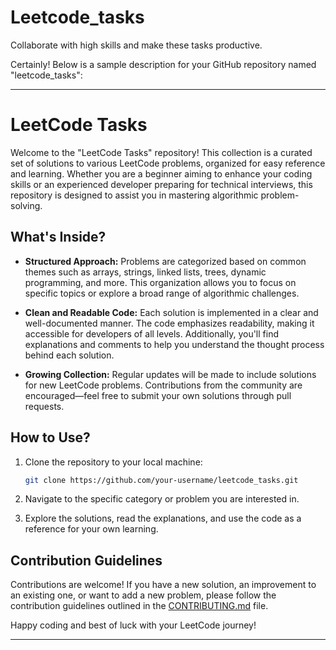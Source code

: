 # Leetcode_tasks
Collaborate with high skills and make these tasks productive.

Certainly! Below is a sample description for your GitHub repository named "leetcode_tasks":

--- 

# LeetCode Tasks

Welcome to the "LeetCode Tasks" repository! This collection is a curated set of solutions to various LeetCode problems, organized for easy reference and learning. Whether you are a beginner aiming to enhance your coding skills or an experienced developer preparing for technical interviews, this repository is designed to assist you in mastering algorithmic problem-solving.

## What's Inside?

- **Structured Approach:** Problems are categorized based on common themes such as arrays, strings, linked lists, trees, dynamic programming, and more. This organization allows you to focus on specific topics or explore a broad range of algorithmic challenges.

- **Clean and Readable Code:** Each solution is implemented in a clear and well-documented manner. The code emphasizes readability, making it accessible for developers of all levels. Additionally, you'll find explanations and comments to help you understand the thought process behind each solution.

- **Growing Collection:** Regular updates will be made to include solutions for new LeetCode problems. Contributions from the community are encouraged—feel free to submit your own solutions through pull requests.

## How to Use?

1. Clone the repository to your local machine:

    ```bash
    git clone https://github.com/your-username/leetcode_tasks.git
    ```

2. Navigate to the specific category or problem you are interested in.

3. Explore the solutions, read the explanations, and use the code as a reference for your own learning.

## Contribution Guidelines

Contributions are welcome! If you have a new solution, an improvement to an existing one, or want to add a new problem, please follow the contribution guidelines outlined in the [CONTRIBUTING.md](CONTRIBUTING.md) file.

Happy coding and best of luck with your LeetCode journey!

---